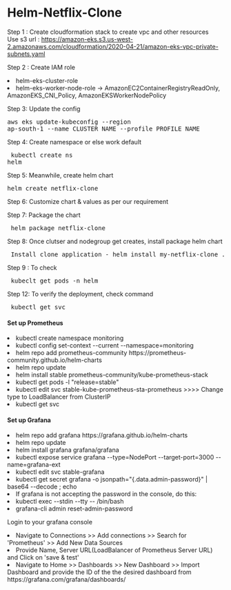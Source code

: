 # Helm-Netflix-Clone
Step 1 : Create cloudformation stack to create vpc and  other resources <br>
         Use s3 url : https://amazon-eks.s3.us-west-2.amazonaws.com/cloudformation/2020-04-21/amazon-eks-vpc-private-subnets.yaml  <br>

Step 2 : Create IAM role <li> helm-eks-cluster-role </li> <li> helm-eks-worker-node-role -> AmazonEC2ContainerRegistryReadOnly, AmazonEKS_CNI_Policy, AmazonEKSWorkerNodePolicy </li>

Step 3: Update the config <pre>aws eks update-kubeconfig --region ap-south-1 --name CLUSTER_NAME --profile PROFILE_NAME </pre>

Step 4: Create namespace or else work default <pre> kubectl create ns helm </pre>

Step 5: Meanwhile, create helm chart <br>
 <pre>helm create netflix-clone</pre>

Step 6: Customize chart & values as per our requirement

Step 7: Package the chart 
<pre> helm package netflix-clone </pre>

Step 8: Once clutser and nodegroup get creates, install package helm chart
<pre> Install clone application - helm install my-netflix-clone ./netflix-clone-0.1.0.tgz</pre>

Step 9 : To check <pre> kubeclt get pods -n helm </pre>

Step 12: To verify the deployment, check command
<pre> kubectl get svc </pre>

 <h4> Set up Prometheus</h4>
<li> kubectl create namespace monitoring </li>
<li> kubectl config set-context --current --namespace=monitoring</li>
<li> helm repo add prometheus-community https://prometheus-community.github.io/helm-charts</li>
<li> helm repo update</li>
<li> helm install stable prometheus-community/kube-prometheus-stack</li>
<li> kubectl get pods -l "release=stable"</li>
<li> kubectl edit svc stable-kube-prometheus-sta-prometheus >>>> Change type to LoadBalancer from ClusterIP</li>
<li> kubectl get svc</li>
         
<h4> Set up Grafana </h4>
<li>helm repo add grafana https://grafana.github.io/helm-charts</li>
<li>helm repo update</li>
<li>helm install grafana grafana/grafana</li>
<li>kubectl expose service grafana --type=NodePort --target-port=3000 --name=grafana-ext</li>
<li>kubectl edit svc stable-grafana</li>
<li>kubectl get secret grafana -o jsonpath="{.data.admin-password}" | base64 --decode ; echo</li>
<li>If grafana is not accepting the password in the console, do this:</li>
<li>kubectl exec --stdin --tty <stable-grafana-POD-NAME> -- /bin/bash</li>
<li>grafana-cli admin reset-admin-password <NEW-PASSWORD></li>
         
Login to your grafana console

<li>Navigate to Connections >> Add connections >> Search for 'Prometheus' >> Add New Data Sources</li>
<li>Provide Name, Server URL(LoadBalancer of Prometheus Server URL) and Click on 'save & test'</li>
<li>Navigate to Home >> Dashboards >> New Dashboard >> Import Dashboard and provide the ID of the the desired dashboard from https://grafana.com/grafana/dashboards/</li>
